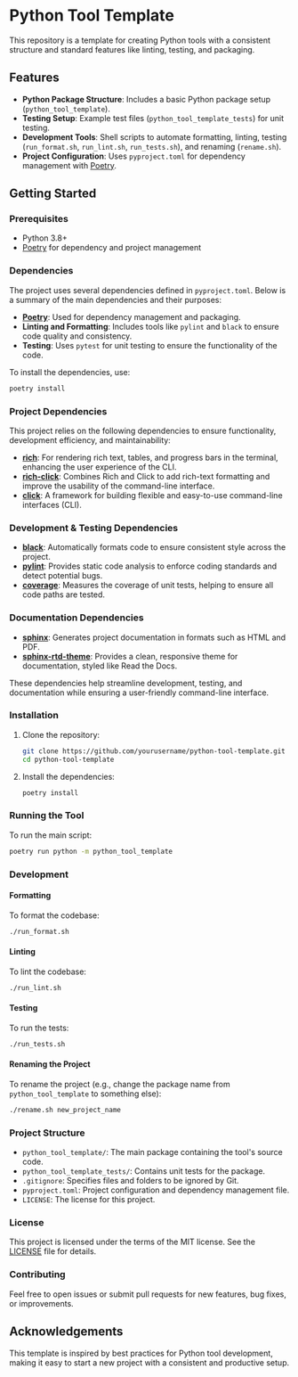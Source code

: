 # Python Tool Template

This repository is a template for creating Python tools with a consistent structure and standard features like linting, testing, and packaging.

## Features

- **Python Package Structure**: Includes a basic Python package setup (`python_tool_template`).
- **Testing Setup**: Example test files (`python_tool_template_tests`) for unit testing.
- **Development Tools**: Shell scripts to automate formatting, linting, testing (`run_format.sh`, `run_lint.sh`, `run_tests.sh`), and renaming (`rename.sh`).
- **Project Configuration**: Uses `pyproject.toml` for dependency management with [Poetry](https://python-poetry.org/).

## Getting Started

### Prerequisites

- Python 3.8+
- [Poetry](https://python-poetry.org/) for dependency and project management


### Dependencies

The project uses several dependencies defined in `pyproject.toml`. Below is a summary of the main dependencies and their purposes:

- **[Poetry](https://python-poetry.org/)**: Used for dependency management and packaging.
- **Linting and Formatting**: Includes tools like `pylint` and `black` to ensure code quality and consistency.
- **Testing**: Uses `pytest` for unit testing to ensure the functionality of the code.

To install the dependencies, use:

```sh
poetry install
```

### Project Dependencies

This project relies on the following dependencies to ensure functionality, development efficiency, and maintainability:

- **[rich](https://github.com/Textualize/rich)**: For rendering rich text, tables, and progress bars in the terminal, enhancing the user experience of the CLI.
- **[rich-click](https://github.com/ewels/rich-click)**: Combines Rich and Click to add rich-text formatting and improve the usability of the command-line interface.
- **[click](https://github.com/pallets/click)**: A framework for building flexible and easy-to-use command-line interfaces (CLI).

### Development & Testing Dependencies

- **[black](https://github.com/psf/black)**: Automatically formats code to ensure consistent style across the project.
- **[pylint](https://github.com/PyCQA/pylint)**: Provides static code analysis to enforce coding standards and detect potential bugs.
- **[coverage](https://github.com/nedbat/coveragepy)**: Measures the coverage of unit tests, helping to ensure all code paths are tested.

### Documentation Dependencies

- **[sphinx](https://www.sphinx-doc.org/)**: Generates project documentation in formats such as HTML and PDF.
- **[sphinx-rtd-theme](https://github.com/readthedocs/sphinx_rtd_theme)**: Provides a clean, responsive theme for documentation, styled like Read the Docs.

These dependencies help streamline development, testing, and documentation while ensuring a user-friendly command-line interface.

### Installation

1. Clone the repository:

    ```sh
    git clone https://github.com/yourusername/python-tool-template.git
    cd python-tool-template
    ```

2. Install the dependencies:

    ```sh
    poetry install
    ```

### Running the Tool

To run the main script:

```sh
poetry run python -m python_tool_template
```

### Development

#### Formatting

To format the codebase:

```sh
./run_format.sh
```

#### Linting

To lint the codebase:

```sh
./run_lint.sh
```

#### Testing

To run the tests:

```sh
./run_tests.sh
```

#### Renaming the Project

To rename the project (e.g., change the package name from `python_tool_template` to something else):

```sh
./rename.sh new_project_name
```

### Project Structure

- `python_tool_template/`: The main package containing the tool's source code.
- `python_tool_template_tests/`: Contains unit tests for the package.
- `.gitignore`: Specifies files and folders to be ignored by Git.
- `pyproject.toml`: Project configuration and dependency management file.
- `LICENSE`: The license for this project.

### License

This project is licensed under the terms of the MIT license. See the [LICENSE](LICENSE) file for details.

### Contributing

Feel free to open issues or submit pull requests for new features, bug fixes, or improvements.

## Acknowledgements

This template is inspired by best practices for Python tool development, making it easy to start a new project with a consistent and productive setup.

